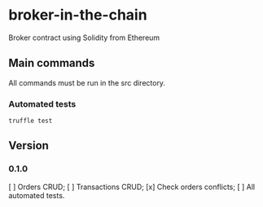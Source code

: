 # broker-in-the-chain

Broker contract using Solidity from Ethereum

## Main commands

All commands must be run in the src directory.

### Automated tests

```
truffle test
```

## Version

### 0.1.0

[ ] Orders CRUD;
[ ] Transactions CRUD;
[x] Check orders conflicts;
[ ] All automated tests.
